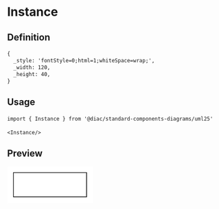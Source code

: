 # Instance

## Definition

```
{
  _style: 'fontStyle=0;html=1;whiteSpace=wrap;',
  _width: 120,
  _height: 40,
}
```

## Usage

```
import { Instance } from '@diac/standard-components-diagrams/uml25'

<Instance/>
```

## Preview

<img src="./instance.png" width="200"/>
